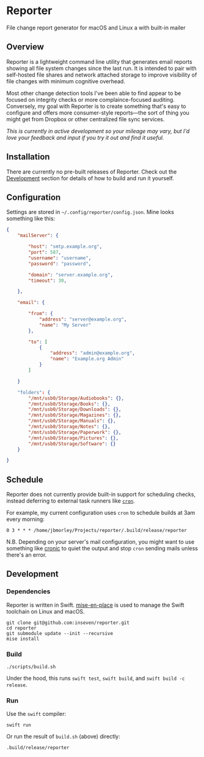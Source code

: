# Reporter

File change report generator for macOS and Linux a with built-in mailer

## Overview

Reporter is a lightweight command line utility that generates email reports showing all file system changes since the last run. It is intended to pair with self-hosted file shares and network attached storage to improve visibility of file changes with minimum cognitive overhead.

Most other change detection tools I've been able to find appear to be focused on integrity checks or more complaince-focused auditing. Conversely, my goal with Reporter is to create something that's easy to configure and offers more consumer-style reports—the sort of thing you might get from Dropbox or other centralized file sync services.

_This is currently in active development so your mileage may vary, but I'd love your feedback and input if you try it out and find it useful._

## Installation

There are currently no pre-built releases of Reporter. Check out the [Development](#development) section for details of how to build and run it yourself.

## Configuration

Settings are stored in `~/.config/reporter/config.json`. Mine looks something like this:

```json
{
    "mailServer": {

        "host": "smtp.example.org",
        "port": 587,
        "username": "username",
        "password": "password",

        "domain": "server.example.org",
        "timeout": 30,

    },

    "email": {

        "from": {
            "address": "server@example.org",
            "name": "My Server"
        },

        "to": [
            {
                "address": "admin@example.org",
                "name": "Example.org Admin"
            }
        ]

    }

    "folders": {
        "/mnt/usb0/Storage/Audiobooks": {},
        "/mnt/usb0/Storage/Books": {},
        "/mnt/usb0/Storage/Downloads": {},
        "/mnt/usb0/Storage/Magazines": {},
        "/mnt/usb0/Storage/Manuals": {},
        "/mnt/usb0/Storage/Notes": {},
        "/mnt/usb0/Storage/Paperwork": {},
        "/mnt/usb0/Storage/Pictures": {},
        "/mnt/usb0/Storage/Software": {}
    }

}
```

## Schedule

Reporter does not currently provide built-in support for scheduling checks, instead deferring to external task runners like [`cron`](https://en.wikipedia.org/wiki/Cron).

For example, my current configuration uses `cron` to schedule builds at 3am every morning:

```plaintext
0 3 * * * /home/jbmorley/Projects/reporter/.build/release/reporter
```

N.B. Depending on your server's mail configuration, you might want to use something like [cronic](https://habilis.net/cronic/) to quiet the output and stop `cron` sending mails unless there's an error.


## Development

### Dependencies

Reporter is written in Swift. [mise-en-place](https://mise.jdx.dev) is used to manage the Swift toolchain on Linux and macOS.

```shell
git clone git@github.com:inseven/reporter.git
cd reporter
git submodule update --init --recursive
mise install
```

### Build

```shell
./scripts/build.sh
```

Under the hood, this runs `swift test`, `swift build`, and `swift build -c release`.

### Run

Use the `swift` compiler:

```shell
swift run
```

Or run the result of `build.sh` (above) directly:

```shell
.build/release/reporter
```
